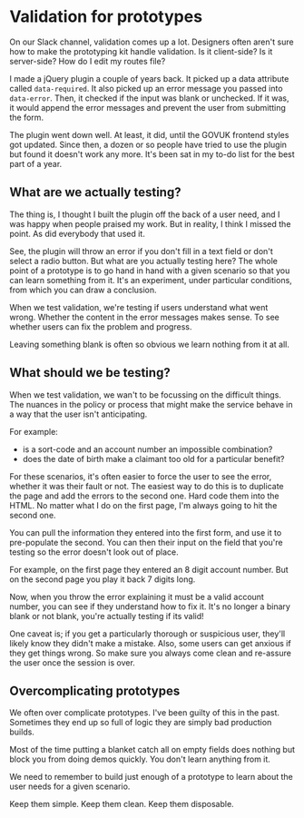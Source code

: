 # Validation for prototypes

On our Slack channel, validation comes up a lot. Designers often aren't sure how to make the prototyping kit handle validation. Is it client-side? Is it server-side? How do I edit my routes file?

I made a jQuery plugin a couple of years back. It picked up a data attribute called `data-required`. It also picked up an error message you passed into `data-error`. Then, it checked if the input was blank or unchecked. If it was, it would append the error messages and prevent the user from submitting the form.

The plugin went down well. At least, it did, until the GOVUK frontend styles got updated. Since then, a dozen or so people have tried to use the plugin but found it doesn't work any more. It's been sat in my to-do list for the best part of a year.

## What are we actually testing?

The thing is, I thought I built the plugin off the back of a user need, and I was happy when people praised my work. But in reality, I think I missed the point. As did everybody that used it.

See, the plugin will throw an error if you don't fill in a text field or don't select a radio button. But what are you actually testing here? The whole point of a prototype is to go hand in hand with a given scenario so that you can learn something from it. It's an experiment, under particular conditions, from which you can draw a conclusion.

When we test validation, we're testing if users understand what went wrong. Whether the content in the error messages makes sense. To see whether users can fix the problem and progress.

Leaving something blank is often so obvious we learn nothing from it at all.

## What should we be testing?

When we test validation, we wan't to be focussing on the difficult things. The nuances in the policy or process that might make the service behave in a way that the user isn't anticipating.

For example:
- is a sort-code and an account number an impossible combination?
- does the date of birth make a claimant too old for a particular benefit?

For these scenarios, it's often easier to force the user to see the error, whether it was their fault or not. The easiest way to do this is to duplicate the page and add the errors to the second one. Hard code them into the HTML. No matter what I do on the first page, I'm always going to hit the second one.

You can pull the information they entered into the first form, and use it to pre-populate the second. You can then their input on the field that you're testing so the error doesn't look out of place.

For example, on the first page they entered an 8 digit account number. But on the second page you play it back 7 digits long.

Now, when you throw the error explaining it must be a valid account number, you can see if they understand how to fix it. It's no longer a binary blank or not blank, you're actually testing if its valid!

One caveat is; if you get a particularly thorough or suspicious user, they'll likely know they didn't make a mistake. Also, some users can get anxious if they get things wrong. So make sure you always come clean and re-assure the user once the session is over.

## Overcomplicating prototypes

We often over complicate prototypes. I've been guilty of this in the past. Sometimes they end up so full of logic they are simply bad production builds.

Most of the time putting a blanket catch all on empty fields does nothing but block you from doing demos quickly. You don't learn anything from it.

We need to remember to build just enough of a prototype to learn about the user needs for a given scenario.

Keep them simple. Keep them clean. Keep them disposable.














